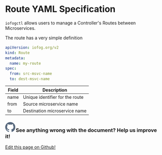 # Route YAML Specification

`iofogctl` allows users to manage a Controller's Routes between Microservices.

The route has a very simple definition

```yaml
apiVersion: iofog.org/v2
kind: Route
metadata:
  name: my-route
spec:
  from: src-msvc-name
  to: dest-msvc-name
```

| Field | Description                     |
| ----- | ------------------------------- |
| name  | Unique identifier for the route |
| from  | Source microservice name        |
| to    | Destination microservice name   |

<aside class="notifications contribute">
  <h3><img src="/images/icos/ico-github.svg" alt="">See anything wrong with the document? Help us improve it!</h3>
  <a href="https://github.com/eclipse-iofog/iofog.org/edit/develop/content/docs/2.1/reference-iofogctl/reference-route.md"
    target="_blank">
    <p>Edit this page on Github!</p>
  </a>
</aside>
